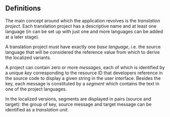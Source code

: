 ## Definitions

The main concept around which the application revolves is the *translation project*. Each translation project has a descriptive name and at least one language (in can be set up with just one and more languages can be added at a later stage). 

A translation project must have exactly one *base language*, i.e. the source language that will be considered the reference value from which to derive the localized variants. 

A project can contain zero or more *messages*, each of which is identified by a unique *key* corresponding to the resource ID that developers reference in the source code to display a given string in the user interface. Besides the key, each message is constituted by a *segment* which contains the text in one of the project languages. 

In the localized versions, segments are displayed in pairs (source and target): the group of key, source message and target message can be identified as a *translation unit*.

